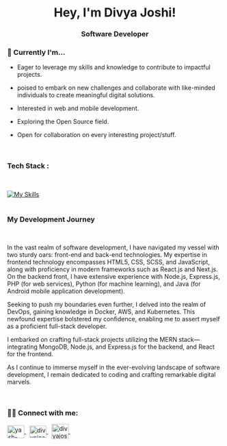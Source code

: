 <h1 align="center">Hey, I'm Divya Joshi!</h1>
<h3 align="center">Software Developer</h3>


<!-- about text /////////////////////////////////////////////////////// -->

### 📌 Currently I'm...

 - Eager to leverage my skills and knowledge to contribute to impactful projects.

 - poised to embark on new challenges and collaborate with like-minded individuals to create meaningful digital solutions.
 
 - Interested in web and mobile development.

 - Exploring the Open Source field.
 
 - Open for collaboration on every interesting project/stuff.

<br/>

<!-- tech stack /////////////////////////////////////////////////////// -->

###   Tech Stack : 
<br/>

[![My Skills](https://skillicons.dev/icons?i=html,css,js,bootstrap,tailwindcss,sass,react,next,redux,materialui,nodejs,express,mongodb,mysql,postman,netlify,git,linux)](https://github.com/JoshiDivya)
<br/>
<br/>

<!-- My Journey in Software Development /////////////////////////////////////////////////////// -->
### My Development Journey
<br/>

In the vast realm of software development, I have navigated my vessel with two sturdy oars: front-end and back-end technologies. My expertise in frontend technology encompasses HTML5, CSS, SCSS, and JavaScript, along with proficiency in modern frameworks such as React.js and Next.js. On the backend front, I have extensive experience with Node.js, Express.js, PHP (for web services), Python (for machine learning), and Java (for Android mobile application development).

Seeking to push my boundaries even further, I delved into the realm of DevOps, gaining knowledge in Docker, AWS, and Kubernetes. This newfound expertise bolstered my confidence, enabling me to assert myself as a proficient full-stack developer.

I embarked on crafting full-stack projects utilizing the MERN stack—integrating MongoDB, Node.js, and Express.js for the backend, and React for the frontend.

As I continue to immerse myself in the ever-evolving landscape of software development, I remain dedicated to coding and crafting remarkable digital marvels.
<br/>

  
<!-- Connect with me /////////////////////////////////////////////////////// -->
<br/>

###	👩‍💻 Connect with me:
<p align="left">

<a href="https://www.linkedin.com/in/divya-joshi-2b3014114" target="blank">
    <img align="center" src="https://raw.githubusercontent.com/rahuldkjain/github-profile-readme-generator/master/src/images/icons/Social/linked-in-alt.svg" alt="yash-jivani-0245ab214" height="30" width="40" />
</a>
&nbsp;
<a href="mailto:divyajoshics09@gmail.com" target="blank">
    <img align="center" src="https://mailmeteor.com/logos/assets/PNG/Gmail_Logo_256px.png" alt="divyajoshi__" height="28" width="40" />
</a>&nbsp;
<a href="mailto:er_divyajoshi@hotmail.com" target="_blank">
    <img align="center" src="https://cdn4.iconfinder.com/data/icons/social-media-logos-6/512/74-outlook-512.png" alt="divyajoshi__" height="35" width="40" />
</a>
&nbsp;
</a>

</p>
